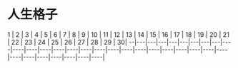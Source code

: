 # 人生格子
1 | 2 | 3 | 4 | 5 | 6 | 7 | 8 | 9 | 10 | 11 | 12 | 13 | 14 | 15 | 16 | 17 | 18 | 19 | 20 | 21 | 22 | 23 | 24 | 25 | 26 | 27 | 28 | 29 | 30|
--|---|---|---|---|---|---|---|---|----|----|----|----|----|----|----|----|----|----|----|----|----|----|----|----|----|----|----|----|----|----|----|----|

